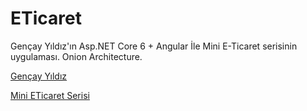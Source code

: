 # ETicaret

Gençay Yıldız'ın Asp.NET Core 6 + Angular İle Mini E-Ticaret serisinin uygulaması. Onion Architecture.

[Gençay Yıldız](https://www.youtube.com/@GencayYildiz)

[Mini ETicaret Serisi](https://www.youtube.com/playlist?list=PLQVXoXFVVtp1DFmoTL4cPTWEWiqndKexZ)
